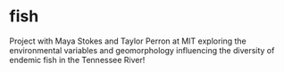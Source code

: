 # fish
Project with Maya Stokes and Taylor Perron at MIT exploring the environmental variables and geomorphology influencing the diversity of endemic fish in the Tennessee River!
